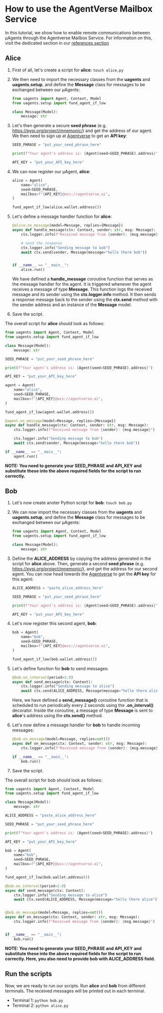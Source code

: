 # How to use the AgentVerse Mailbox Service

In this tutorial, we show how to enable remote communications between μAgents through the Agentverse Mailbox Service. 
For information on this, visit the dedicated section in our [references section](/docs/references/contracts/uagents-almanac/register-in-the-agentverse-mailbox.md)

## Alice 

1. First of all, let's create a script for **alice**: `touch alice.py`
2. We then need to import the necessary classes from the **uagents** and **uagents.setup**, and define the **Message** class for messages to be exchanged between our μAgents:

    ```py copy
    from uagents import Agent, Context, Model
    from uagents.setup import fund_agent_if_low

    class Message(Model):
        message: str
    ```

3. Let's then generate a secure **seed phrase** (e.g. https://pypi.org/project/mnemonic/) and get the address of our agent. We then need to sign up at [Agentverse](https://agentverse.ai) to get an **API key**:

    ```py copy
    SEED_PHRASE = "put_your_seed_phrase_here"
   
    print(f"Your agent's address is: {Agent(seed=SEED_PHRASE).address}")

    API_KEY = "put_your_API_key_here"
    ```
4. We can now register our μAgent, **alice**:

    ```py copy
    alice = Agent(
        name="alice",
        seed=SEED_PHRASE,
        mailbox=f"{API_KEY}@wss://agentverse.ai",
    )

    fund_agent_if_low(alice.wallet.address())
    ```

5.  Let's define a message handler function for **alice**:

    ```py copy
    @alice.on_message(model=Message, replies={Message})
    async def handle_message(ctx: Context, sender: str, msg: Message):
        ctx.logger.info(f"Received message from {sender}: {msg.message}")

        # send the response
        ctx.logger.info("Sending message to bob")
        await ctx.send(sender, Message(message="hello there bob"))


    if __name__ == "__main__":
        alice.run()
    ```
    
    We have defined a **handle_message** coroutine function that serves as the message handler for the agent. It is triggered whenever the agent receives a message of type **Message**. This function logs the received message and its sender using the **ctx.logger.info** method. It then sends a response message back to the sender using the **ctx.send** method with the sender address and an instance of the **Message** model.

6. Save the script.

The overall script for **alice** should look as follows:

```py copy filename="alice.py"
from uagents import Agent, Context, Model
from uagents.setup import fund_agent_if_low

class Message(Model):
    message: str

SEED_PHRASE = "put_your_seed_phrase_here"

print(f"Your agent's address is: {Agent(seed=SEED_PHRASE).address}")

API_KEY = "put_your_API_key_here"

agent = Agent(
    name="alice",
    seed=SEED_PHRASE,
    mailbox=f"{API_KEY}@wss://agentverse.ai",
)

fund_agent_if_low(agent.wallet.address())

@agent.on_message(model=Message, replies={Message})
async def handle_message(ctx: Context, sender: str, msg: Message):
    ctx.logger.info(f"Received message from {sender}: {msg.message}")

    ctx.logger.info("Sending message to bob")
    await ctx.send(sender, Message(message="hello there bob"))

if __name__ == "__main__":
    agent.run()
```

**NOTE: You need to generate your SEED_PHRASE and API_KEY and substitute these into the above required fields for the script to run correctly.**

## Bob

1. Let's now create anoter Python script for **bob**: `touch bob.py`
2. We can now import the necessary classes from the **uagents** and **uagents.setup**, and define the **Message** class for messages to be exchanged between our μAgents:

    ```py copy
    from uagents import Agent, Context, Model
    from uagents.setup import fund_agent_if_low

    class Message(Model):
        message: str
    ```

3. Define the **ALICE_ADDRESS** by copying the address generated in the script for **alice** above. Then, generate a second **seed phrase** (e.g. https://pypi.org/project/mnemonic/), and get the address for our second agent. You can now head towards the [Agentverse](https://agentverse.ai) to get the **API key** for this agent:

    ```py copy
    ALICE_ADDRESS = "paste_alice_address_here"

    SEED_PHRASE = "put_your_seed_phrase_here"
   
    print(f"Your agent's address is: {Agent(seed=SEED_PHRASE).address}")

    API_KEY = "put_your_API_key_here"
    ```

4. Let's now  register this second agent, **bob**:

    ```py copy
    bob = Agent(
        name="bob",
        seed=SEED_PHRASE,
        mailbox=f"{API_KEY}@wss://agentverse.ai",
    )

    fund_agent_if_low(bob.wallet.address())
    ```

5. Let's define function for **bob** to send messages:

    ```py copy
    @bob.on_interval(period=2.0)
    async def send_message(ctx: Context):
        ctx.logger.info("Sending message to alice")
        await ctx.send(ALICE_ADDRESS, Message(message="hello there alice"))
    ```

    Here, we have defined a **send_message()** coroutine function that is scheduled to run periodically every 2 seconds using the **.on_interval()** decorator. Inside the coroutine, a message of type **Message** is sent to **alice**'s address using the **ctx.send()** method.

6. Let's now define a message handler for **bob** to handle incoming messages: 

    ```py copy
    @bob.on_message(model=Message, replies=set())
    async def on_message(ctx: Context, sender: str, msg: Message):
        ctx.logger.info(f"Received message from {sender}: {msg.message}")

    if __name__ == "__main__":
        bob.run()
    ```

7. Save the script.

The overall script for bob should look as follows: 

```py  copy filename="bob.py"
from uagents import Agent, Context, Model
from uagents.setup import fund_agent_if_low

class Message(Model):
    message: str

ALICE_ADDRESS = "paste_alice_address_here"

SEED_PHRASE = "put_your_seed_phrase_here"

print(f"Your agent's address is: {Agent(seed=SEED_PHRASE).address}")

API_KEY = "put_your_API_key_here"

bob = Agent(
    name="bob",
    seed=SEED_PHRASE,
    mailbox=f"{API_KEY}@wss://agentverse.ai",
)

fund_agent_if_low(bob.wallet.address())

@bob.on_interval(period=2.0)
async def send_message(ctx: Context):
    ctx.logger.info("Sending message to alice")
    await ctx.send(ALICE_ADDRESS, Message(message="hello there alice"))


@bob.on_message(model=Message, replies=set())
async def on_message(ctx: Context, sender: str, msg: Message):
    ctx.logger.info(f"Received message from {sender}: {msg.message}")


if __name__ == "__main__":
    bob.run()
```

**NOTE: You need to generate your SEED_PHRASE and API_KEY and substitute these into the above required fields for the script to run correctly. Here, you also need to provide bob with ALICE_ADDRESS field.** 

## Run the scripts

Now, we are ready to run our scripts. Run **alice** and **bob** from different terminals. The received messages will be printed out in each terminal. 

- Terminal 1: `python bob.py`
- Terminal 2: `python alice.py`
